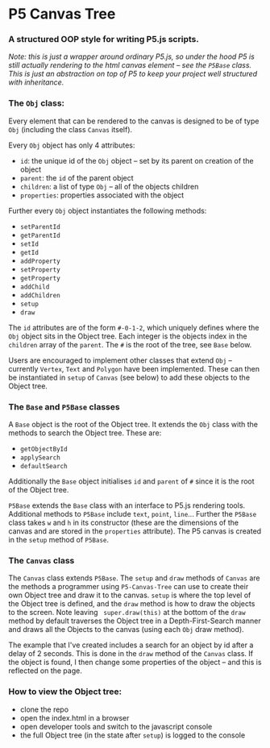 # P5 Canvas Tree

### A structured OOP style for writing P5.js scripts.

*Note: this is just a wrapper around ordinary P5.js, so under the hood P5 is still actually rendering to the html canvas element – see the `P5Base` class. This is just an abstraction on top of P5 to keep your project well structured with inheritance.*



###  The `Obj` class:

Every element that can be rendered to the canvas is designed to be of type `Obj` (including the class `Canvas`  itself).

Every `Obj` object has only 4 attributes:

- `id`: the unique id of the `Obj` object – set by its parent on creation of the object
- `parent`: the `id` of the parent object
- `children`: a list of type `Obj` – all of the objects children
- `properties`: properties associated with the object

Further every `Obj` object instantiates the following methods:

- `setParentId`
- `getParentId`
- `setId`
- `getId`
- `addProperty`
- `setProperty`
- `getProperty`
- `addChild`
- `addChildren`
- `setup`
- `draw`

The `id` attributes are of the form  `#-0-1-2`, which uniquely defines where the `Obj` object sits in the Object tree. Each integer is the objects index in the `children` array of the `parent`. The `#` is the root of the tree, see `Base` below.

Users are encouraged to implement other classes that extend `Obj`  – currently `Vertex`, `Text` and  `Polygon` have been implemented. These can then be instantiated in `setup` of `Canvas` (see below) to add these objects to the Object tree.

### The `Base` and `P5Base` classes

A `Base` object is the root of the Object tree. It extends the `Obj` class with the methods to search the Object tree. These are:

- `getObjectById`
- `applySearch`
- `defaultSearch`

 Additionally the `Base` object initialises `id` and `parent` of `#` since it is the root of the Object tree.

`P5Base` extends the `Base` class with an interface to P5.js rendering tools. Additional methods to `P5Base` include `text`, `point`, `line`... Further the `P5Base` class takes `w` and `h` in its constructor (these are the dimensions of the canvas and are stored in the `properties` attribute). The P5 canvas is created in the `setup` method of `P5Base`.

### The `Canvas` class

The `Canvas` class extends `P5Base`. The `setup` and  `draw` methods of  `Canvas` are the methods a programmer using `P5-Canvas-Tree` can use to create their own Object tree and draw it to the canvas. `setup` is where the top level of the Object tree is defined, and the `draw` method is how to draw the objects to the screen. Note leaving ` super.draw(this)` at the bottom of the `draw` method by default traverses the Object tree in a Depth-First-Search manner and draws all the Objects to the canvas (using each `Obj` draw method).

The example that I've created includes a search for an object by id after a delay of 2 seconds. This is done in the `draw` method of the `Canvas` class. If the object is found, I then change some properties of the object – and this is reflected on the page.



### How to view the Object tree:

- clone the repo
- open the index.html in a browser
- open developer tools and switch to the javascript console
- the full Object tree (in the state after `setup`) is logged to the console

